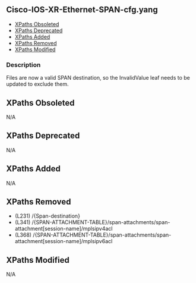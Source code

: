 ## Cisco-IOS-XR-Ethernet-SPAN-cfg.yang

- [XPaths Obsoleted](#xpaths-obsoleted)
- [XPaths Deprecated](#xpaths-deprecated)
- [XPaths Added](#xpaths-added)
- [XPaths Removed](#xpaths-removed)
- [XPaths Modified](#xpaths-modified)

### Description

Files are now a valid SPAN destination, so the InvalidValue leaf needs to be updated to exclude them.

## XPaths Obsoleted

N/A

## XPaths Deprecated

N/A

## XPaths Added

N/A

## XPaths Removed

- (L231)	/{Span-destination}
- (L341)	/{SPAN-ATTACHMENT-TABLE}/span-attachments/span-attachment[session-name]/mplsipv4acl
- (L368)	/{SPAN-ATTACHMENT-TABLE}/span-attachments/span-attachment[session-name]/mplsipv6acl

## XPaths Modified

N/A

